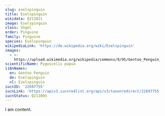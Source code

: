 ```yaml
---
slug: eselspinguin
title: Eselspinguin
wikidata: Q213021
image: Eselspinguin
class: Vögel
order: Pinguine
family: Pinguine
species: Eselspinguin
wikipediaLink: 'https://de.wikipedia.org/wiki/Eselspinguin'
images:
  - >-
    https://upload.wikimedia.org/wikipedia/commons/9/95/Gentoo_Penguin_at_Cooper_Bay,_South_Georgia.jpg
scientificName: Pygoscelis papua
i18nNames:
  en: Gentoo Penguin
  de: Eselspinguin
  nl: Ezelspinguïn
iucnID: '22697755'
iucnLink: 'https://apiv3.iucnredlist.org/api/v3/taxonredirect/22697755'
iucnStatus: Q211005
---
```


I am content.
